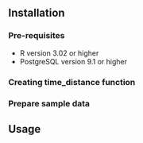 ## Installation
### Pre-requisites
* R version 3.02 or higher
* PostgreSQL version 9.1 or higher
### Creating time_distance function
### Prepare sample data
## Usage

